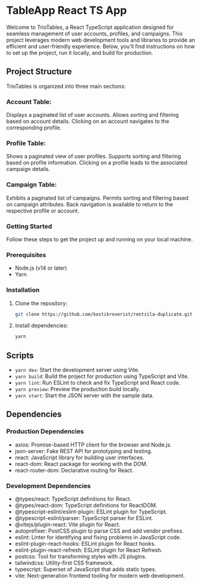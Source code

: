 # TableApp React TS App


Welcome to TrioTables, a React TypeScript application designed for seamless management of user accounts, profiles, and campaigns. This project leverages modern web development tools and libraries to provide an efficient and user-friendly experience. Below, you'll find instructions on how to set up the project, run it locally, and build for production.

## Project Structure
TrioTables is organized into three main sections:

### Account Table:

Displays a paginated list of user accounts.
Allows sorting and filtering based on account details.
Clicking on an account navigates to the corresponding profile.
### Profile Table:

Shows a paginated view of user profiles.
Supports sorting and filtering based on profile information.
Clicking on a profile leads to the associated campaign details.
### Campaign Table:

Exhibits a paginated list of campaigns.
Permits sorting and filtering based on campaign attributes.
Back navigation is available to return to the respective profile or account.

### Getting Started

Follow these steps to get the project up and running on your local machine.

### Prerequisites
- Node.js (v14 or later)
- Yarn

### Installation
1. Clone the repository:
    ```bash
    git clone https://github.com/kostikroverist/rentzila-duplicate.git
    ```

2. Install dependencies:
    ```bash
    yarn
    ```

## Scripts
- `yarn dev`: Start the development server using Vite.
- `yarn build`: Build the project for production using TypeScript and Vite.
- `yarn lint`: Run ESLint to check and fix TypeScript and React code.
- `yarn preview`: Preview the production build locally.
- `yarn start`: Start the JSON server with the sample data.

## Dependencies

### Production Dependencies
- axios: Promise-based HTTP client for the browser and Node.js.
- json-server: Fake REST API for prototyping and testing.
- react: JavaScript library for building user interfaces.
- react-dom: React package for working with the DOM.
- react-router-dom: Declarative routing for React.

### Development Dependencies
- @types/react: TypeScript definitions for React.
- @types/react-dom: TypeScript definitions for ReactDOM.
- @typescript-eslint/eslint-plugin: ESLint plugin for TypeScript.
- @typescript-eslint/parser: TypeScript parser for ESLint.
- @vitejs/plugin-react: Vite plugin for React.
- autoprefixer: PostCSS plugin to parse CSS and add vendor prefixes.
- eslint: Linter for identifying and fixing problems in JavaScript code.
- eslint-plugin-react-hooks: ESLint plugin for React hooks.
- eslint-plugin-react-refresh: ESLint plugin for React Refresh.
- postcss: Tool for transforming styles with JS plugins.
- tailwindcss: Utility-first CSS framework.
- typescript: Superset of JavaScript that adds static types.
- vite: Next-generation frontend tooling for modern web development.
